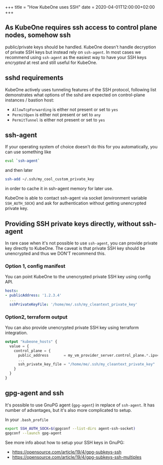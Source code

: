 +++
title = "How KubeOne uses SSH"
date = 2020-04-01T12:00:00+02:00
+++

## As KubeOne requires ssh access to control plane nodes, somehow ssh
public/private keys should be handled. KubeOne doesn't handle decryption of
private SSH keys but instead rely on `ssh-agent`. In most cases we recommend
using `ssh-agent` as the easiest way to have your SSH keys *encrypted* at rest
and still useful for KubeOne.

## sshd requirements
KubeOne actively uses tunneling features of the SSH protocol, following list
demonstrates what options of the sshd are expected on control-plane instances \/
bastion host:
* `AllowTcpForwarding` is either not present or set to `yes`
* `PermitOpen` is either not present or set to `any`
* `PermitTunnel` is either not present or set to `yes`

## ssh-agent
If your operating system of choice doesn't do this for you automatically, you
can use something like
```bash
eval `ssh-agent`
```

and then later
```bash
ssh-add ~/.ssh/my_cool_custom_private_key
```

in order to cache it in ssh-agent memory for later use.

KubeOne is able to contact ssh-agent via socket (environment variable
`SSH_AUTH_SOCK`) and ask for authentication without getting unencrypted private
key.

## Providing SSH private keys directly, without ssh-agent
In rare case when it's not possible to use `ssh-agent`, you can provide private
key directly to KubeOne. The caveat is that private SSH key should be
unencrypted and thus we DON'T recommend this.

### Option 1, config manifest
You can point KubeOne to the unencrypted private SSH key using config API.

```yaml
hosts:
- publicAddress: '1.2.3.4'
  ...
  sshPrivateKeyFile: '/home/me/.ssh/my_cleantext_private_key'
```

### Option2, terraform output
You can also provide unencrypted private SSH key using terraform integration.

```terraform
output "kubeone_hosts" {
  value = {
    control_plane = {
      public_address       = my_vm_provider_server.control_plane.*.ipv4_address
      ...
      ssh_private_key_file = "/home/me/.ssh/my_cleantext_private_key"
    }
  }
}
```

## gpg-agent and ssh
It's possible to use GnuPG agent (`gpg-agent`) in replace of `ssh-agent`. It has
number of advantages, but it's also more complicated to setup.

In your `.bash_profile`
```bash
export SSH_AUTH_SOCK=$(gpgconf --list-dirs agent-ssh-socket)
gpgconf --launch gpg-agent
```

See more info about how to setup your SSH keys in GnuPG:
* https://opensource.com/article/19/4/gpg-subkeys-ssh
* https://opensource.com/article/19/4/gpg-subkeys-ssh-multiples
